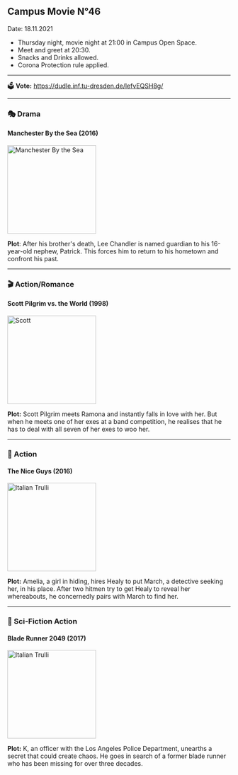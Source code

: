 ## Campus Movie N°46

Date: 18.11.2021

- Thursday night, movie night at 21:00 in Campus Open Space.
- Meet and greet at 20:30.
- Snacks and Drinks allowed.
- Corona Protection rule applied.

---


🗳️ **Vote:** https://dudle.inf.tu-dresden.de/lefvEQSH8g/

---

### 🎭 Drama 

#### Manchester By the Sea (2016)

<img src="https://i.pinimg.com/474x/0f/fa/ac/0ffaac1e53c32ce437ef3d06b99372d3.jpg" alt="Manchester By the Sea " style="width:200px;">

**Plot**: After his brother's death, Lee Chandler is named guardian to his 16-year-old nephew, Patrick. This forces him to return to his hometown and confront his past.


----

### 🎬 Action/Romance

#### Scott Pilgrim vs. the World (1998)

<img src="https://encrypted-tbn0.gstatic.com/images?q=tbn:ANd9GcT4LTAKx5v-BsXPTSlwmnN35T-cl-3GWeeYt0eVkoN92x0cRVJ0" alt="Scott" style="width:200px;">


**Plot:** Scott Pilgrim meets Ramona and instantly falls in love with her. But when he meets one of her exes at a band competition, he realises that he has to deal with all seven of her exes to woo her.

--- 

### 🚨 Action

#### The Nice Guys (2016)

<img src="https://m.media-amazon.com/images/M/MV5BODNlNmU4MGItMzQwZi00NGQyLWEyZWItYjFkNmI0NWI4NjBhXkEyXkFqcGdeQXVyODE5NzE3OTE@._V1_.jpg" alt="Italian Trulli" style="width:200px;">


**Plot:** Amelia, a girl in hiding, hires Healy to put March, a detective seeking her, in his place. After two hitmen try to get Healy to reveal her whereabouts, he concernedly pairs with March to find her.


--- 
### :rocket: Sci-Fiction Action



#### Blade Runner 2049 (2017)

<img src="https://m.media-amazon.com/images/M/MV5BNzA1Njg4NzYxOV5BMl5BanBnXkFtZTgwODk5NjU3MzI@._V1_FMjpg_UX1000_.jpg" alt="Italian Trulli" style="width:200px;">


**Plot:** K, an officer with the Los Angeles Police Department, unearths a secret that could create chaos. He goes in search of a former blade runner who has been missing for over three decades.
